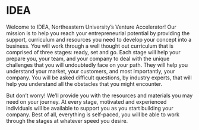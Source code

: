 # IDEA

Welcome to IDEA, Northeastern University’s Venture Accelerator! Our mission is to help you reach your entrepreneurial  potential by providing the support, curriculum and resources you need to develop your concept into a business. You will work through a well thought out curriculum that is comprised of three stages: ready, set and go. Each stage will help your prepare you, your team, and your company to deal with the unique challenges that you will undoubtedly face on your path. They will help you understand your market, your customers, and most importantly, your company. You will be asked difficult questions, by industry experts, that will help you understand all the obstacles that you might encounter.

But don’t worry! We’ll provide you with the resources and materials you may need on your journey. At every stage, motivated and experienced individuals will be available to support you as you start building your company. Best of all, everything is self-paced, you will be able to work through the stages at whatever speed you desire. 

